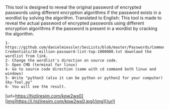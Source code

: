This tool is designed to reveal the original password of encrypted passwords using different encryption algorithms if the password exists in a wordlist by solving the algorithm. Translated to English: This tool is made to reveal the actual password of encrypted passwords using different encryption algorithms if the password is present in a wordlist by cracking the algorithm.
```
1- https://github.com/danielmiessler/SecLists/blob/master/Passwords/Common-Credentials/10-million-password-list-top-1000000.txt downlaod the wordlist from link. 
2- Change the wordlist's direction on source code. 
3- Open CMD (terminal for linux) 
4- Go to source code direction (same with cd command both linux and windows) 
5- Write "python3 (also it can be python or python2 for your computer) Sky-Tool.py" 
6- You will see the result.
```
[url=https://hizliresim.com/kpw2ws0][img]https://i.hizliresim.com/kpw2ws0.jpg[/img][/url]
